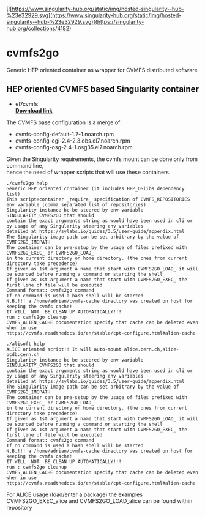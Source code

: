 [![https://www.singularity-hub.org/static/img/hosted-singularity--hub-%23e32929.svg](https://www.singularity-hub.org/static/img/hosted-singularity--hub-%23e32929.svg)](https://singularity-hub.org/collections/4182)

# cvmfs2go
Generic HEP oriented container as wrapper for CVMFS distributed software

## HEP oriented CVMFS based Singularity container
* el7cvmfs   
[**Download link**](http://asevcenc.web.cern.ch/asevcenc/singularity/el7cvmfs)   

The CVMFS base configuration is a merge of:   
* cvmfs-config-default-1.7-1.noarch.rpm
* cvmfs-config-egi-2.4-2.3.obs.el7.noarch.rpm
* cvmfs-config-osg-2.4-1.osg35.el7.noarch.rpm
   

Given the Singularity requirements, the cvmfs mount can be done only from command line,   
hence the need of wrapper scripts that will use these containers.   
```
./cvmfs2go help
Generic HEP oriented container (it includes HEP_OSlibs dependency list)
This script+container _require_ specification of CVMFS_REPOSITORIES env variable (comma separated list of repositories)
Singularity instance be be steered by env variable SINGULARITY_CVMFS2GO that should
contain the exact arguments string as would have been used in cli or by usage of any Singularity steering env variables
detailed at https://sylabs.io/guides/3.5/user-guide/appendix.html
The Singularity image path can be set arbitrary by the value of CVMFS2GO_IMGPATH
The container can be pre-setup by the usage of files prefixed with CVMFS2GO_EXEC_ or CVMFS2GO_LOAD_
in the current directory on home directory. (the ones from current directory take precedence)
If given as 1st argument a name that start with CVMFS2GO_LOAD_ it will be sourced before running a command or starting the shell
If given as 1st argument a name that start with CVMFS2GO_EXEC_ the first line of file will be executed
Command format: cvmfs2go command
If no command is used a bash shell will be started
N.B.!!! a /home/adrian/cvmfs-cache directory was created on host for keeping the cvmfs cache!
IT WILL _NOT_ BE CLEAN UP AUTOMATICALLY!!!
run : cvmfs2go cleanup
CVMFS_ALIEN_CACHE documentation specify that cache can be deleted even when in use
https://cvmfs.readthedocs.io/en/stable/cpt-configure.html#alien-cache
```

```
./alisoft help
ALICE oriented script!! It will auto-mount alice.cern.ch,alice-ocdb.cern.ch
Singularity instance be be steered by env variable SINGULARITY_CVMFS2GO that should
contain the exact arguments string as would have been used in cli or by usage of any Singularity steering env variables
detailed at https://sylabs.io/guides/3.5/user-guide/appendix.html
The Singularity image path can be set arbitrary by the value of CVMFS2GO_IMGPATH
The container can be pre-setup by the usage of files prefixed with CVMFS2GO_EXEC_ or CVMFS2GO_LOAD_
in the current directory on home directory. (the ones from current directory take precedence)
If given as 1st argument a name that start with CVMFS2GO_LOAD_ it will be sourced before running a command or starting the shell
If given as 1st argument a name that start with CVMFS2GO_EXEC_ the first line of file will be executed
Command format: cvmfs2go command
If no command is used a bash shell will be started
N.B.!!! a /home/adrian/cvmfs-cache directory was created on host for keeping the cvmfs cache!
IT WILL _NOT_ BE CLEAN UP AUTOMATICALLY!!!
run : cvmfs2go cleanup
CVMFS_ALIEN_CACHE documentation specify that cache can be deleted even when in use
https://cvmfs.readthedocs.io/en/stable/cpt-configure.html#alien-cache
```
For ALICE usage (load/enter a package) the examples CVMFS2GO_EXEC_alice and CVMFS2GO_LOAD_alice
can be found within repository



